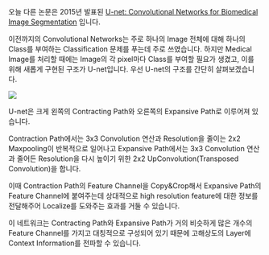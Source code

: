 오늘 다른 논문은 2015년 발표된 [U-net: Convolutional Networks for Biomedical Image Segmentation](https://arxiv.org/abs/1505.04597) 입니다. 

이전까지의 Convolutional Networks는 주로 하나의 Image 전체에 대해 하나의 Class를 부여하는 Classification 문제를 푸는데 주로 쓰였습니다. 하지만 Medical Image를 처리할 때에는 Image의 각 pixel마다 Class를 부여할 필요가 생겼고, 이를 위해 새롭게 구현된 구조가 U-net입니다. 우선 U-net의 구조를 간단히 살펴보겠습니다.

![](https://user-images.githubusercontent.com/38622987/76529070-1ad13d80-64b5-11ea-8280-41b50820acc3.png)

U-net은 크게 왼쪽의 Contracting Path와 오른쪽의 Expansive Path로 이루어져 있습니다.

Contraction Path에서는 3x3 Convolution 연산과 Resolution을 줄이는 2x2 Maxpooling이 반복적으로 일어나고 Expansive Path에서는 3x3 Convolution 연산과 줄어든 Resolution을 다시 높이기 위한 2x2 UpConvolution(Transposed Convolution)을 합니다.

이때 Contraction Path의 Feature Channel을 Copy&Crop해서 Expansive Path의 Feature Channel에 붙여주는데 상대적으로 high resolution feature에 대한 정보를 전달해주어 Localize를 도와주는 효과를 거둘 수 있습니다.

이 네트워크는 Contracting Path와 Expansive Path가 거의 비슷하게 많은 개수의 Feature Channel를 가지고 대칭적으로 구성되어 있기 때문에 고해상도의 Layer에 Context Information를 전파할 수 있습니다. 